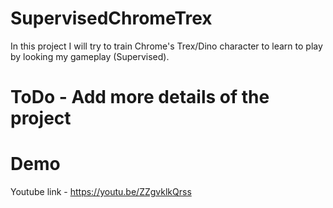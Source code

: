 # SupervisedChromeTrex
In this project I will try to train Chrome's Trex/Dino character to learn to play by looking my gameplay (Supervised).

# ToDo - Add more details of the project

# Demo 
Youtube link - https://youtu.be/ZZgvklkQrss

